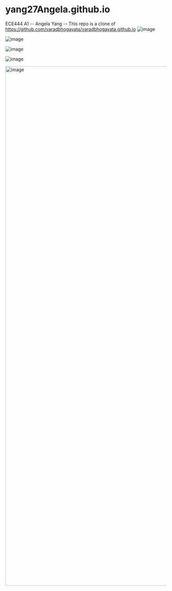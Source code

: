 # yang27Angela.github.io
ECE444 A1 --
Angela Yang --
This repo is a clone of https://github.com/varadbhogayata/varadbhogayata.github.io 
![image](https://github.com/user-attachments/assets/f0d17a39-ba88-4d46-9a52-cba7cdabef63)

![image](https://github.com/user-attachments/assets/6ac373a8-91df-44c0-9a78-34524951b52f)

![image](https://github.com/user-attachments/assets/0a546661-bc3b-4e5f-be93-e2b1a249b915)

![image](https://github.com/user-attachments/assets/27cce5d9-524c-483e-a684-d6e47bb0c1cd)

<img width="1617" alt="image" src="https://github.com/user-attachments/assets/10e2c9bd-ecf5-40e4-8041-471d3f949eeb">
